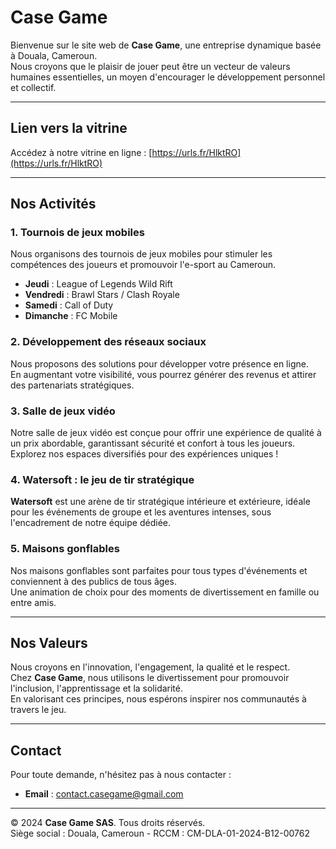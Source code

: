 # Case Game

Bienvenue sur le site web de **Case Game**, une entreprise dynamique basée à Douala, Cameroun.  
Nous croyons que le plaisir de jouer peut être un vecteur de valeurs humaines essentielles, un moyen d'encourager le développement personnel et collectif.

---

## Lien vers la vitrine

Accédez à notre vitrine en ligne : [https://urls.fr/HlktRO](https://urls.fr/HlktRO)

---

## Nos Activités

### 1. **Tournois de jeux mobiles**

Nous organisons des tournois de jeux mobiles pour stimuler les compétences des joueurs et promouvoir l'e-sport au Cameroun.

- **Jeudi** : League of Legends Wild Rift  
- **Vendredi** : Brawl Stars / Clash Royale  
- **Samedi** : Call of Duty  
- **Dimanche** : FC Mobile  

### 2. **Développement des réseaux sociaux**

Nous proposons des solutions pour développer votre présence en ligne.  
En augmentant votre visibilité, vous pourrez générer des revenus et attirer des partenariats stratégiques.

### 3. **Salle de jeux vidéo**

Notre salle de jeux vidéo est conçue pour offrir une expérience de qualité à un prix abordable, garantissant sécurité et confort à tous les joueurs.  
Explorez nos espaces diversifiés pour des expériences uniques !

### 4. **Watersoft : le jeu de tir stratégique**

**Watersoft** est une arène de tir stratégique intérieure et extérieure, idéale pour les événements de groupe et les aventures intenses, sous l'encadrement de notre équipe dédiée.

### 5. **Maisons gonflables**

Nos maisons gonflables sont parfaites pour tous types d'événements et conviennent à des publics de tous âges.  
Une animation de choix pour des moments de divertissement en famille ou entre amis.

---

## Nos Valeurs

Nous croyons en l'innovation, l'engagement, la qualité et le respect.  
Chez **Case Game**, nous utilisons le divertissement pour promouvoir l'inclusion, l'apprentissage et la solidarité.  
En valorisant ces principes, nous espérons inspirer nos communautés à travers le jeu.

---

## Contact

Pour toute demande, n'hésitez pas à nous contacter :

- **Email** : [contact.casegame@gmail.com](mailto:contact.casegame@gmail.com)

---

© 2024 **Case Game SAS**. Tous droits réservés.  
Siège social : Douala, Cameroun - RCCM : CM-DLA-01-2024-B12-00762
